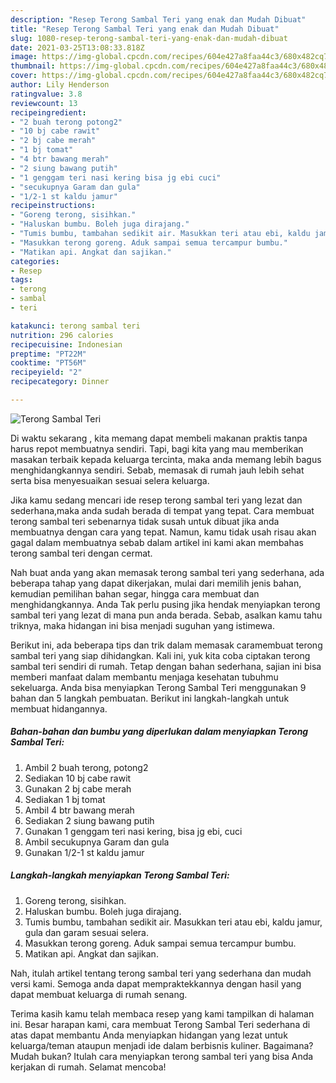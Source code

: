 ```yaml
---
description: "Resep Terong Sambal Teri yang enak dan Mudah Dibuat"
title: "Resep Terong Sambal Teri yang enak dan Mudah Dibuat"
slug: 1080-resep-terong-sambal-teri-yang-enak-dan-mudah-dibuat
date: 2021-03-25T13:08:33.818Z
image: https://img-global.cpcdn.com/recipes/604e427a8faa44c3/680x482cq70/terong-sambal-teri-foto-resep-utama.jpg
thumbnail: https://img-global.cpcdn.com/recipes/604e427a8faa44c3/680x482cq70/terong-sambal-teri-foto-resep-utama.jpg
cover: https://img-global.cpcdn.com/recipes/604e427a8faa44c3/680x482cq70/terong-sambal-teri-foto-resep-utama.jpg
author: Lily Henderson
ratingvalue: 3.8
reviewcount: 13
recipeingredient:
- "2 buah terong potong2"
- "10 bj cabe rawit"
- "2 bj cabe merah"
- "1 bj tomat"
- "4 btr bawang merah"
- "2 siung bawang putih"
- "1 genggam teri nasi kering bisa jg ebi cuci"
- "secukupnya Garam dan gula"
- "1/2-1 st kaldu jamur"
recipeinstructions:
- "Goreng terong, sisihkan."
- "Haluskan bumbu. Boleh juga dirajang."
- "Tumis bumbu, tambahan sedikit air. Masukkan teri atau ebi, kaldu jamur, gula dan garam sesuai selera."
- "Masukkan terong goreng. Aduk sampai semua tercampur bumbu."
- "Matikan api. Angkat dan sajikan."
categories:
- Resep
tags:
- terong
- sambal
- teri

katakunci: terong sambal teri 
nutrition: 296 calories
recipecuisine: Indonesian
preptime: "PT22M"
cooktime: "PT56M"
recipeyield: "2"
recipecategory: Dinner

---
```



![Terong Sambal Teri](https://img-global.cpcdn.com/recipes/604e427a8faa44c3/680x482cq70/terong-sambal-teri-foto-resep-utama.jpg)

Di waktu  sekarang , kita memang dapat membeli makanan praktis tanpa harus repot membuatnya sendiri. Tapi, bagi kita yang mau memberikan masakan terbaik kepada keluarga tercinta, maka anda memang lebih bagus menghidangkannya sendiri. Sebab, memasak di rumah jauh lebih sehat serta bisa menyesuaikan sesuai selera keluarga.

Jika kamu sedang mencari ide resep terong sambal teri yang lezat dan sederhana,maka anda sudah berada di tempat yang tepat. Cara membuat terong sambal teri  sebenarnya tidak susah untuk dibuat jika anda membuatnya dengan cara yang tepat. Namun, kamu tidak usah risau akan gagal dalam membuatnya 
sebab dalam artikel ini kami akan membahas terong sambal teri dengan cermat.  



Nah buat anda yang akan memasak terong sambal teri yang sederhana, ada beberapa tahap yang dapat dikerjakan, mulai dari memilih jenis bahan, kemudian pemilihan bahan segar, hingga cara membuat dan menghidangkannya. Anda Tak perlu pusing jika hendak menyiapkan terong sambal teri yang lezat di mana pun anda berada. Sebab, asalkan kamu  tahu triknya, maka hidangan ini bisa menjadi suguhan yang istimewa.

Berikut ini, ada beberapa tips dan trik dalam memasak caramembuat terong sambal teri yang siap dihidangkan. Kali ini, yuk kita coba ciptakan terong sambal teri sendiri di rumah. Tetap dengan bahan sederhana, sajian ini bisa memberi manfaat dalam membantu menjaga kesehatan tubuhmu sekeluarga. Anda bisa menyiapkan Terong Sambal Teri menggunakan 9 bahan dan 5 langkah pembuatan. Berikut ini langkah-langkah untuk membuat hidangannya.

<!--inarticleads1-->

##### Bahan-bahan dan bumbu yang diperlukan dalam menyiapkan Terong Sambal Teri:

1. Ambil 2 buah terong, potong2
1. Sediakan 10 bj cabe rawit
1. Gunakan 2 bj cabe merah
1. Sediakan 1 bj tomat
1. Ambil 4 btr bawang merah
1. Sediakan 2 siung bawang putih
1. Gunakan 1 genggam teri nasi kering, bisa jg ebi, cuci
1. Ambil secukupnya Garam dan gula
1. Gunakan 1/2-1 st kaldu jamur




<!--inarticleads2-->

##### Langkah-langkah menyiapkan Terong Sambal Teri:

1. Goreng terong, sisihkan.
1. Haluskan bumbu. Boleh juga dirajang.
1. Tumis bumbu, tambahan sedikit air. Masukkan teri atau ebi, kaldu jamur, gula dan garam sesuai selera.
1. Masukkan terong goreng. Aduk sampai semua tercampur bumbu.
1. Matikan api. Angkat dan sajikan.




Nah, itulah artikel tentang  terong sambal teri  yang sederhana dan mudah versi kami. Semoga anda dapat mempraktekkannya dengan hasil yang dapat membuat keluarga di rumah senang. 

Terima kasih kamu telah membaca resep yang kami tampilkan di halaman ini. Besar harapan kami, cara membuat  Terong Sambal Teri sederhana di atas dapat membantu Anda menyiapkan hidangan yang lezat untuk keluarga/teman ataupun menjadi ide dalam berbisnis kuliner. Bagaimana? Mudah bukan? Itulah cara menyiapkan terong sambal teri yang bisa Anda kerjakan di rumah. Selamat mencoba!

